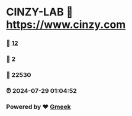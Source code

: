 # CINZY-LAB :link: https://www.cinzy.com 
### :page_facing_up: [12](https://www.cinzy.com/tag.html) 
### :speech_balloon: 2 
### :hibiscus: 22530 
### :alarm_clock: 2024-07-29 01:04:52 
### Powered by :heart: [Gmeek](https://github.com/Meekdai/Gmeek)
